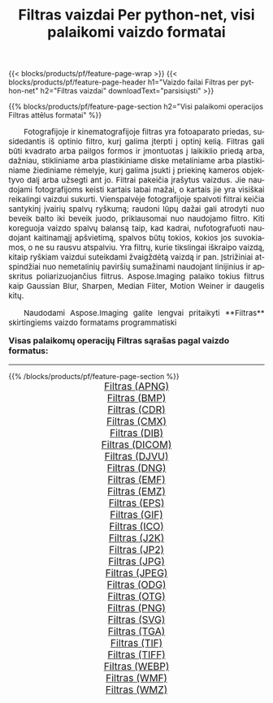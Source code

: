 ﻿---
title: Filtras vaizdai Per python-net, visi palaikomi vaizdo formatai 
weight: 3920
url: /lt/python-net/filter/ 
lang: lt
langdirlevel: 2
locales: zh-hans,ja,it,ru,de,es,fr,nl,id,lt,pl,pt,vi,tr,ko,zh-hant,ar,hi,th,sv,cs,uk,he
description: Naudodami Aspose.Imaging galite lengvai sukurti Filtras vaizdus per python-net
---

{{< blocks/products/pf/feature-page-wrap >}}
{{< blocks/products/pf/feature-page-header h1="Vaizdo failai Filtras per python-net" h2="Filtras vaizdai" downloadText="parsisiųsti" >}}


{{% blocks/products/pf/feature-page-section  h2="Visi palaikomi operacijos Filtras attēlus formatai" %}}
<p align="justify" style="text-indent:2em;font-size:15px;">
Fotografijoje ir kinematografijoje filtras yra fotoaparato priedas, susidedantis iš optinio filtro, kurį galima įterpti į optinį kelią. Filtras gali būti kvadrato arba pailgos formos ir įmontuotas į laikiklio priedą arba, dažniau, stikliniame arba plastikiniame diske metaliniame arba plastikiniame žiediniame rėmelyje, kurį galima įsukti į priekinę kameros objektyvo dalį arba užsegti ant jo. Filtrai pakeičia įrašytus vaizdus. Jie naudojami fotografijoms keisti kartais labai mažai, o kartais jie yra visiškai reikalingi vaizdui sukurti. Vienspalvėje fotografijoje spalvoti filtrai keičia santykinį įvairių spalvų ryškumą; raudoni lūpų dažai gali atrodyti nuo beveik balto iki beveik juodo, priklausomai nuo naudojamo filtro. Kiti koreguoja vaizdo spalvų balansą taip, kad kadrai, nufotografuoti naudojant kaitinamąjį apšvietimą, spalvos būtų tokios, kokios jos suvokiamos, o ne su rausvu atspalviu. Yra filtrų, kurie tikslingai iškraipo vaizdą, kitaip ryškiam vaizdui suteikdami žvaigždėtą vaizdą ir pan. Įstrižiniai atspindžiai nuo nemetalinių paviršių sumažinami naudojant linijinius ir apskritus poliarizuojančius filtrus. Aspose.Imaging palaiko tokius filtrus kaip Gaussian Blur, Sharpen, Median Filter, Motion Weiner ir daugelis kitų.
</p>
<p align="justify" style="text-indent:2em;font-size:15px;">
Naudodami Aspose.Imaging galite lengvai pritaikyti **Filtras** skirtingiems vaizdo formatams programmatiski
</p>
<h3 style="margin-top:16px;">
Visas palaikomų operacijų Filtras sąrašas pagal vaizdo formatus:
</h3>
<hr/>
{{% /blocks/products/pf/feature-page-section %}}
<div class="container-fluid productfamilypage bg-gray">
    <div class="convertypes bg-gray agp-content section">
        <div class="container">
		<div class="row other-converters" style="gap: 10px;font-size: 19px;text-align:center;">
		    <div class='col-md-3 other-converter remove-lp remove-rp'><a href="/imaging/lt/python-net/filter/apng/" style="padding:15px;">Filtras (APNG)</a></div><div class='col-md-3 other-converter remove-lp remove-rp'><a href="/imaging/lt/python-net/filter/bmp/" style="padding:15px;">Filtras (BMP)</a></div><div class='col-md-3 other-converter remove-lp remove-rp'><a href="/imaging/lt/python-net/filter/cdr/" style="padding:15px;">Filtras (CDR)</a></div><div class='col-md-3 other-converter remove-lp remove-rp'><a href="/imaging/lt/python-net/filter/cmx/" style="padding:15px;">Filtras (CMX)</a></div><div class='col-md-3 other-converter remove-lp remove-rp'><a href="/imaging/lt/python-net/filter/dib/" style="padding:15px;">Filtras (DIB)</a></div><div class='col-md-3 other-converter remove-lp remove-rp'><a href="/imaging/lt/python-net/filter/dicom/" style="padding:15px;">Filtras (DICOM)</a></div><div class='col-md-3 other-converter remove-lp remove-rp'><a href="/imaging/lt/python-net/filter/djvu/" style="padding:15px;">Filtras (DJVU)</a></div><div class='col-md-3 other-converter remove-lp remove-rp'><a href="/imaging/lt/python-net/filter/dng/" style="padding:15px;">Filtras (DNG)</a></div><div class='col-md-3 other-converter remove-lp remove-rp'><a href="/imaging/lt/python-net/filter/emf/" style="padding:15px;">Filtras (EMF)</a></div><div class='col-md-3 other-converter remove-lp remove-rp'><a href="/imaging/lt/python-net/filter/emz/" style="padding:15px;">Filtras (EMZ)</a></div><div class='col-md-3 other-converter remove-lp remove-rp'><a href="/imaging/lt/python-net/filter/eps/" style="padding:15px;">Filtras (EPS)</a></div><div class='col-md-3 other-converter remove-lp remove-rp'><a href="/imaging/lt/python-net/filter/gif/" style="padding:15px;">Filtras (GIF)</a></div><div class='col-md-3 other-converter remove-lp remove-rp'><a href="/imaging/lt/python-net/filter/ico/" style="padding:15px;">Filtras (ICO)</a></div><div class='col-md-3 other-converter remove-lp remove-rp'><a href="/imaging/lt/python-net/filter/j2k/" style="padding:15px;">Filtras (J2K)</a></div><div class='col-md-3 other-converter remove-lp remove-rp'><a href="/imaging/lt/python-net/filter/jp2/" style="padding:15px;">Filtras (JP2)</a></div><div class='col-md-3 other-converter remove-lp remove-rp'><a href="/imaging/lt/python-net/filter/jpg/" style="padding:15px;">Filtras (JPG)</a></div><div class='col-md-3 other-converter remove-lp remove-rp'><a href="/imaging/lt/python-net/filter/jpeg/" style="padding:15px;">Filtras (JPEG)</a></div><div class='col-md-3 other-converter remove-lp remove-rp'><a href="/imaging/lt/python-net/filter/odg/" style="padding:15px;">Filtras (ODG)</a></div><div class='col-md-3 other-converter remove-lp remove-rp'><a href="/imaging/lt/python-net/filter/otg/" style="padding:15px;">Filtras (OTG)</a></div><div class='col-md-3 other-converter remove-lp remove-rp'><a href="/imaging/lt/python-net/filter/png/" style="padding:15px;">Filtras (PNG)</a></div><div class='col-md-3 other-converter remove-lp remove-rp'><a href="/imaging/lt/python-net/filter/svg/" style="padding:15px;">Filtras (SVG)</a></div><div class='col-md-3 other-converter remove-lp remove-rp'><a href="/imaging/lt/python-net/filter/tga/" style="padding:15px;">Filtras (TGA)</a></div><div class='col-md-3 other-converter remove-lp remove-rp'><a href="/imaging/lt/python-net/filter/tif/" style="padding:15px;">Filtras (TIF)</a></div><div class='col-md-3 other-converter remove-lp remove-rp'><a href="/imaging/lt/python-net/filter/tiff/" style="padding:15px;">Filtras (TIFF)</a></div><div class='col-md-3 other-converter remove-lp remove-rp'><a href="/imaging/lt/python-net/filter/webp/" style="padding:15px;">Filtras (WEBP)</a></div><div class='col-md-3 other-converter remove-lp remove-rp'><a href="/imaging/lt/python-net/filter/wmf/" style="padding:15px;">Filtras (WMF)</a></div><div class='col-md-3 other-converter remove-lp remove-rp'><a href="/imaging/lt/python-net/filter/wmz/" style="padding:15px;">Filtras (WMZ)</a></div>
                </div>
        </div>
    </div>
</div>
<br/>

